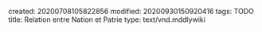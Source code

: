 created: 20200708105822856
modified: 20200930150920416
tags: TODO
title: Relation entre Nation et Patrie
type: text/vnd.mddlywiki
